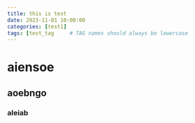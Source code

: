 ```yaml
---
title: this is test
date: 2023-11-01 10:00:00
categories: [test1]
tags: [test_tag     # TAG names should always be lowercase
---
```



# aiensoe

## aoebngo

### aleiab